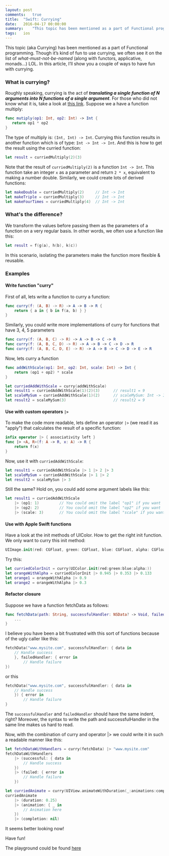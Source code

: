 ```yaml
---
layout: post
comments:   true
title:  "Swift: Currying"
date:   2016-04-17 00:00:00
summary:    "This topic has been mentioned as a part of Functional programming. Though it’s kind of fun to use currying, we often see it on the list along with functors, applicative, monads... In this article, I’ll show you a couple of ways to have fun with currying."
tags:   ios
---
```



This topic (aka Currying) has been mentioned as a part of Functional programming. Though it’s kind of fun to use currying, we often see it on the list of *what-must-not-be-named* (along with functors, applicative, monads...) LOL. In this article, I’ll show you a couple of ways to have fun with currying.

### What is currying?

Roughly speaking, currying is the act of ***translating a single function of N arguments into N functions of a single argument***. For those who did not know what it is, take a look at [this link](https://www.objc.io/blog/2014/11/10/functional-snippet-6-currying/).
Suppose we a have a function multiply:

```swift
func mutiply(op1: Int, op2: Int) -> Int {
   return op1 * op2
}
```
The type of multiply is: `(Int, Int) -> Int`.
Currying this function results in another function which is of type: `Int -> Int -> Int`. And this is how to get the result using the curried function:

```swift
let result = curriedMultiply(2)(3)
```

Note that the result of `curriedMultiply(2)` is a function `Int -> Int`. This function take an integer `x` as a parameter and return `2 * x`, equivalent to making a number double. Similarly, we could create lots of derived functions:

```swift
let makeDouble = curriedMultiply(2)		// Int -> Int
let makeTriple = curriedMultiply(3)		// Int -> Int
let makeFourTimes = curriedMultiply(4)	// Int -> Int
```

### What's the difference?

We transform the values before passing them as the parameters of a function on a very regular basis. In other words, we often use a function like this:

```swift
let result = f(g(a), h(b), k(c))
```
In this scenario, isolating the parameters make the function more flexible & reusable.

### Examples

#### Write function "curry"
First of all, lets write a function to curry a function:

```swift
func curry(f: (A, B) -> R) -> A -> B -> R {
	return { a in { b in f(a, b) } }
}
```
Similarly, you could write more implementations of curry for functions that have 3, 4, 5 parameters

```swift
func curry(f: (A, B, C) -> R) -> A -> B -> C -> R
func curry(f: (A, B, C, D) -> R) -> A -> B -> C -> D -> R
func curry(f: (A, B, C, D, E) -> R) -> A -> B -> C -> D -> E -> R
```
Now, lets curry a function

```swift
func addWithScale(op1: Int, op2: Int, scale: Int) -> Int {
	return (op1 + op2) * scale
}

let curriedAddWithScale = curry(addWithScale)
let result1 = curriedAddWithScale(1)(2)(3)		// result1 = 9
let scaleMySum = curriedAddWithScale(1)(2)		// scaleMySum: Int -> Int
let result2 = scaleMySum(3)						// result2 = 9
```

#### Use with custom operators `|>`

To make the code more readable, lets define an operator `|>` (we read it as "apply") that calculates the result of a specific function:

```swift
infix operator |> { associativity left }
func |> <A, R>(f: A -> R, x: A) -> R {
    return f(x)
}
```
Now, use it with `curriedAddWithScale`:

```swift
let result1 = curriedAddWithScale |> 1 |> 2 |> 3
let scaleMySum = curriedAddWithScale |> 1 |> 2
let result2 = scaleMySun |> 3 
```
Still the same? Hold on, you could add some argument labels like this:

```swift
let result1 = curriedAddWithScale
	|> (op1: 1)			// You could omit the label "op1" if you want
	|> (op2: 2)			// You could omit the label "op2" if you want
	|> (scale: 3)		// You could omit the label "scale" if you want
```

#### Use with Apple Swift functions
Have a look at the init methods of UIColor. How to get the right init function. We only want to curry this init method:
```swift
UIImage.init(red: CGFloat, green: CGFloat, blue: CGFloat, alpha: CGFloat)
```
Try this:

```swift
let curriedColorInit = curry(UIColor.init(red:green:blue:alpha:))
let orangeWithAlpha = curriedColorInit |> 0.945 |> 0.353 |> 0.133
let orange1 = orangeWithAlpha |> 0.9
let orange2 = orangeWithAlpha |> 0.3

```

#### Refactor closure
Suppose we have a function fetchData as follows:

```swift
func fetchData(path: String, successfulHandler: NSData? -> Void, failedHandler: NSError? -> Void) {
	...
}
```
I believe you have been a bit frustrated with this sort of functions because of the ugly caller like this:

```swift
fetchData("www.mysite.com", successfulHandler: { data in
    // Handle success
    }, failedHandler: { error in
        // Handle failure
})
```

or this

```swift
fetchData("www.mysite.com", successfulHandler: { data in
    // Handle success
    }) { error in
        // Handle failure
}

```
The `successfulHandler` and `failedHandler` should have the same indent, right? Moreover, the syntax to write the path and successfulHandler in the same line makes us hard to read.

Now, with the combination of curry and operator |> we could write it in such a readable manner like this:

```swift
let fetchDataWithHandlers = curry(fetchData) |> "www.mysite.com"
fetchDataWithHandlers
    |> (successful: { data in
        // Handle success
    })
    |> (failed: { error in
        // Handle failure
    })
```

```swift
let curriedAnimate = curry(UIView.animateWithDuration(_:animations:completion:))
curriedAnimate
    |> (duration: 0.25)
    |> (animation: { _ in
        // Animation here
    })
    |> (completion: nil)
```
It seems better looking now!

Have fun!

The playground could be found [here](https://github.com/trinhngocthuyen/iOS-blog-posts/tree/master/functional-currying/functional-currying.playground)